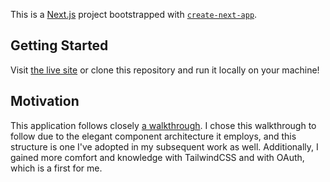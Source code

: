This is a [Next.js](https://nextjs.org/) project bootstrapped with [`create-next-app`](https://github.com/vercel/next.js/tree/canary/packages/create-next-app).

## Getting Started

Visit [the live site](https://notbnb.vercel.app/) or clone this repository and run it locally on your machine!

## Motivation
This application follows closely [a walkthrough](https://www.youtube.com/watch?v=c_-b_isI4vg). I chose this walkthrough to follow due to the elegant component architecture it employs, and this structure is one I've adopted in my subsequent work as well.
Additionally, I gained more comfort and knowledge with TailwindCSS and with OAuth, which is a first for me.
